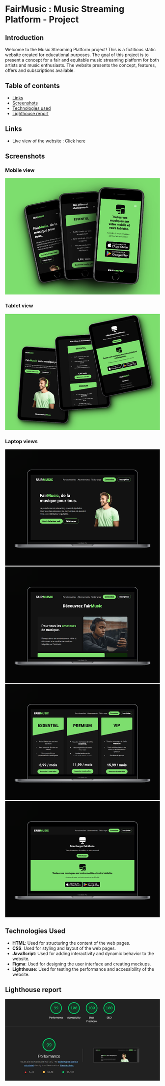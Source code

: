 # FairMusic : Music Streaming Platform - Project
## Introduction

Welcome to the Music Streaming Platform project! This is a fictitious static website created for educational purposes. The goal of this project is to present a concept for a fair and equitable music streaming platform for both artists and music enthusiasts. The website presents the concept, features, offers and subscriptions available.

## Table of contents
- [Links](#links)
- [Screenshots](#screenshots)
- [Technologies used](#technologies-used)
- [Lighthouse report](#lighthouse-report)

## Links
- Live view of the website : [Click here]()

## Screenshots
### Mobile view
![Mobile view screenshot](ressources/screenshots/mobile.png)

### Tablet view
![Tablet view screenshot](ressources/screenshots/tablet.png)

### Laptop views
![Laptop view screenshot](ressources/screenshots/laptop1.png)
![Laptop view screenshot](ressources/screenshots/laptop2.png)
![Laptop view screenshot](ressources/screenshots/laptop3.png)
![Laptop view screenshot](ressources/screenshots/laptop4.png)

## Technologies Used

- **HTML**: Used for structuring the content of the web pages.
- **CSS**: Used for styling and layout of the web pages.
- **JavaScript**: Used for adding interactivity and dynamic behavior to the website.
- **Figma**: Used for designing the user interface and creating mockups.
- **Lighthouse**: Used for testing the performance and accessibility of the website.

## Lighthouse report
![Lighthouse report](ressources/screenshots/lighthouse-report.jpg)

